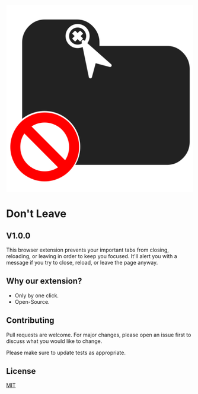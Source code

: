 <img src="img/icon.svg" width="512">

# Don't Leave
## V1.0.0
This browser extension prevents your important tabs from closing, reloading, or leaving in order to keep you focused.
It'll alert you with a message if you try to close, reload, or leave the page anyway.

## Why our extension?
- Only by one click.
- Open-Source.

## Contributing
Pull requests are welcome. For major changes, please open an issue first to discuss what you would like to change.

Please make sure to update tests as appropriate.

## License
[MIT](https://choosealicense.com/licenses/mit/)
